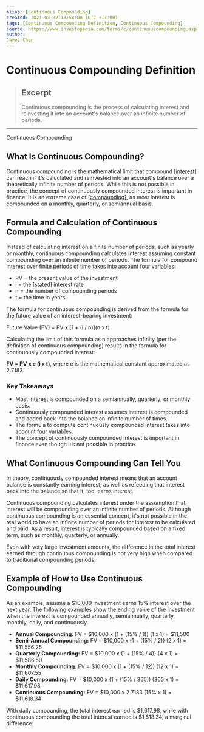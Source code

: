 ```yaml
---
alias: [Continuous Compounding]
created: 2021-03-02T18:58:08 (UTC +11:00)
tags: [Continuous Compounding Definition, Continuous Compounding]
source: https://www.investopedia.com/terms/c/continuouscompounding.asp
author: 
James Chen
---
```


# Continuous Compounding Definition

> ## Excerpt
> Continuous compounding is the process of calculating interest and reinvesting it into an account's balance over an infinite number of periods.

---

Continuous Compounding
## What Is Continuous Compounding?

Continuous compounding is the mathematical limit that compound [[interest]](https://www.investopedia.com/terms/i/interest.asp) can reach if it's calculated and reinvested into an account's balance over a theoretically infinite number of periods. While this is not possible in practice, the concept of continuously compounded interest is important in finance. It is an extreme case of [[compounding]](https://www.investopedia.com/terms/c/compounding.asp), as most interest is compounded on a monthly, quarterly, or semiannual basis.

## Formula and Calculation of Continuous Compounding

Instead of calculating interest on a finite number of periods, such as yearly or monthly, continuous compounding calculates interest assuming constant compounding over an infinite number of periods. The formula for compound interest over finite periods of time takes into account four variables:

-   PV = the present value of the investment
-   i = the [[stated]](https://www.investopedia.com/terms/s/stated-annual-interest-rate.asp) interest rate
-   n = the number of compounding periods
-   t = the time in years

The formula for continuous compounding is derived from the formula for the future value of an interest-bearing investment:

Future Value (FV) = PV x \[1 + (i / n)\](n x t)

Calculating the limit of this formula as n approaches infinity (per the definition of continuous compounding) results in the formula for continuously compounded interest:

**FV = PV x e (i x t)**, where e is the mathematical constant approximated as 2.7183.

### Key Takeaways

-   Most interest is compounded on a semiannually, quarterly, or monthly basis.
-   Continuously compounded interest assumes interest is compounded and added back into the balance an infinite number of times.
-   The formula to compute continuously compounded interest takes into account four variables.
-   The concept of continuously compounded interest is important in finance even though it’s not possible in practice.

## What Continuous Compounding Can Tell You

In theory, continuously compounded interest means that an account balance is constantly earning interest, as well as refeeding that interest back into the balance so that it, too, earns interest.

Continuous compounding calculates interest under the assumption that interest will be compounding over an infinite number of periods. Although continuous compounding is an essential concept, it's not possible in the real world to have an infinite number of periods for interest to be calculated and paid. As a result, interest is typically compounded based on a fixed term, such as monthly, quarterly, or annually. 

Even with very large investment amounts, the difference in the total interest earned through continuous compounding is not very high when compared to traditional compounding periods.

## Example of How to Use Continuous Compounding

As an example, assume a $10,000 investment earns 15% interest over the next year. The following examples show the ending value of the investment when the interest is compounded annually, semiannually, quarterly, monthly, daily, and continuously.

-   **Annual Compounding:** FV = $10,000 x (1 + (15% / 1)) (1 x 1) = $11,500
-   **Semi-Annual Compounding:** FV = $10,000 x (1 + (15% / 2)) (2 x 1) = $11,556.25
-   **Quarterly Compounding:** FV = $10,000 x (1 + (15% / 4)) (4 x 1) = $11,586.50
-   **Monthly Compounding:** FV = $10,000 x (1 + (15% / 12)) (12 x 1) = $11,607.55
-   **Daily Compounding:** FV = $10,000 x (1 + (15% / 365)) (365 x 1) = $11,617.98
-   **Continuous Compounding:** FV = $10,000 x 2.7183 (15% x 1) = $11,618.34

With daily compounding, the total interest earned is $1,617.98, while with continuous compounding the total interest earned is $1,618.34, a marginal difference.
